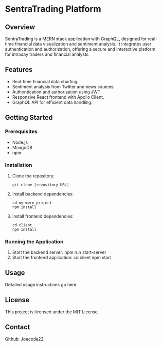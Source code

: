 # SentraTrading Platform

## Overview
SentraTrading is a MERN stack application with GraphQL, designed for real-time financial data visualization and sentiment analysis. It integrates user authentication and authorization, offering a secure and interactive platform for intraday traders and financial analysts.

## Features
- Real-time financial data charting.
- Sentiment analysis from Twitter and news sources.
- Authentication and authorization using JWT.
- Responsive React frontend with Apollo Client.
- GraphQL API for efficient data handling.

## Getting Started

### Prerequisites
- Node.js
- MongoDB
- npm

### Installation
1. Clone the repository:
   
   ```
   git clone [repository URL]
   ```
   
4. Install backend dependencies:
   
   ```
   cd my-mern-project
   npm install
   ```
   
5. Install frontend dependencies:

   ```
   cd client
   npm install
   ```

### Running the Application
1. Start the backend server:
   npm run start-server
2. Start the frontend application:
   cd client
   npm start

## Usage
Detailed usage instructions go here.

## License
This project is licensed under the MIT License.

## Contact
Github: Joecode22
